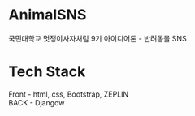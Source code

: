 # AnimalSNS
국민대학교 멋쟁이사자처럼 9기 아이디어톤 - 반려동물 SNS

# Tech Stack
Front - html, css, Bootstrap, ZEPLIN  
BACK - Djangow
